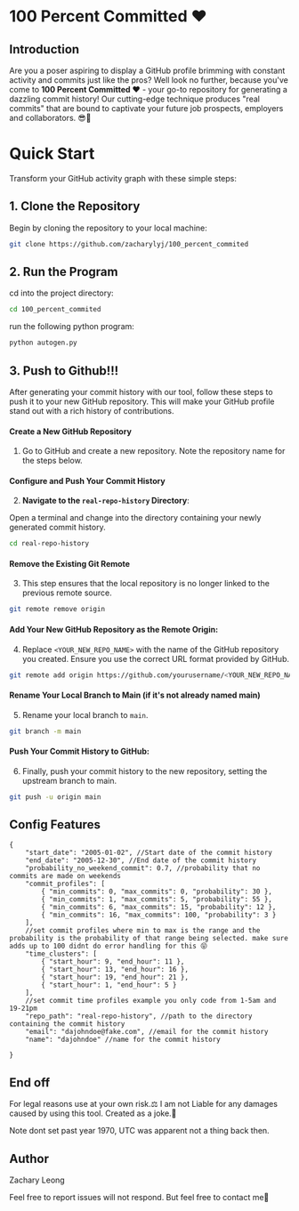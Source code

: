 # 100 Percent Committed ❤️

## Introduction

Are you a poser aspiring to display a GitHub profile brimming with constant activity and commits just like the pros? Well look no further, because you've come to **100 Percent Committed ❤️** - your go-to repository for generating a dazzling commit history! Our cutting-edge technique produces "real commits" that are bound to captivate your future job prospects, employers and collaborators. 😎💼

# Quick Start

Transform your GitHub activity graph with these simple steps:

## 1. Clone the Repository

Begin by cloning the repository to your local machine:

```bash
git clone https://github.com/zacharylyj/100_percent_commited
```

## 2. Run the Program


cd into the project directory:

```bash
cd 100_percent_commited
```

run the following python program:

```bash
python autogen.py
```

## 3. Push to Github!!!


After generating your commit history with our tool, follow these steps to push it to your new GitHub repository. This will make your GitHub profile stand out with a rich history of contributions.

#### Create a New GitHub Repository

1. Go to GitHub and create a new repository. Note the repository name for the steps below.

#### Configure and Push Your Commit History

2. **Navigate to the `real-repo-history` Directory**:

Open a terminal and change into the directory containing your newly generated commit history.

```bash
cd real-repo-history
```

#### Remove the Existing Git Remote

3. This step ensures that the local repository is no longer linked to the previous remote source.


```bash
git remote remove origin
```

#### Add Your New GitHub Repository as the Remote Origin:

4. Replace `<YOUR_NEW_REPO_NAME>` with the name of the GitHub repository you created. Ensure you use the correct URL format provided by GitHub.

```bash
git remote add origin https://github.com/yourusername/<YOUR_NEW_REPO_NAME>.git
```

#### Rename Your Local Branch to Main (if it's not already named main)

5. Rename your local branch to `main`.

```bash
git branch -m main
```

#### Push Your Commit History to GitHub:

6. Finally, push your commit history to the new repository, setting the upstream branch to main.


```bash
git push -u origin main
```

## Config Features
```
{
    "start_date": "2005-01-02", //Start date of the commit history
    "end_date": "2005-12-30", //End date of the commit history
    "probability_no_weekend_commit": 0.7, //probability that no commits are made on weekends
    "commit_profiles": [
        { "min_commits": 0, "max_commits": 0, "probability": 30 }, 
        { "min_commits": 1, "max_commits": 5, "probability": 55 },
        { "min_commits": 6, "max_commits": 15, "probability": 12 },
        { "min_commits": 16, "max_commits": 100, "probability": 3 }
    ], 
    //set commit profiles where min to max is the range and the probability is the probability of that range being selected. make sure adds up to 100 didnt do error handling for this 😝
    "time_clusters": [
        { "start_hour": 9, "end_hour": 11 },
        { "start_hour": 13, "end_hour": 16 },
        { "start_hour": 19, "end_hour": 21 },
        { "start_hour": 1, "end_hour": 5 }
    ],
    //set commit time profiles example you only code from 1-5am and 19-21pm
    "repo_path": "real-repo-history", //path to the directory containing the commit history
    "email": "dajohndoe@fake.com", //email for the commit history
    "name": "dajohndoe" //name for the commit history

}
```
## End off

For legal reasons use at your own risk.⚖️ I am not Liable for any damages caused by using this tool. Created as a joke.🤡

Note dont set past year 1970, UTC was apparent not a thing back then.



## Author

Zachary Leong

Feel free to report issues will not respond. But feel free to contact me🤡
